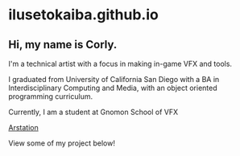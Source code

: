 # ilusetokaiba.github.io
<h2> Hi, my name is Corly. </h2> 
<p> I'm a technical artist with a focus in making in-game VFX and tools. </p>
<p> I graduated from University of California San Diego with a BA in Interdisciplinary Computing and Media, with an object oriented programming curriculum. </p>
<p> Currently, I am a student at Gnomon School of VFX </p>
<a href="https://www.artstation.com/ilusetokaiba/">Arstation</a>
<p> View some of my project below! </p>
